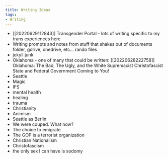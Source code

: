 ```yaml
---
title: Writing Ideas
tags:
- Writing
---
```


- [[20220629112843]] Transgender Portal - lots of writing specific to my trans experiences here
- Writing prompts and notes from stuff that shakes out of documents folder, gdrive, onedrive, etc… rando files
- jekyll junk
- Oklahoma - one of many that could be written: [[20220628222758]] Oklahoma: The Bad, The Ugly, and the White Supremacist Christofascist State and Federal Government Coming to You!
- Seattle
- Magic
- IFS
- mental health
- healing
- trauma
- Christianity
- Animism
- Seattle as Berlin
- We were couped. What now?
- The choice to emigrate
- The GOP is a terrorist organization
- Christian Nationalism
- Christofascism
- the only sex I can have is sodomy